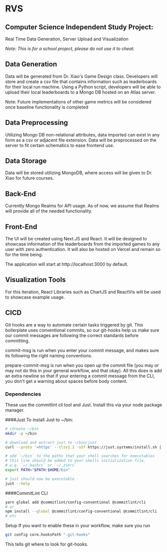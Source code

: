 # RVS

## Computer Science Independent Study Project:

Real Time Data Generation, Server Upload and Visualization

_*Note: This is for a school project, please do not use it to cheat.*_

## Data Generation

Data will be generated from Dr. Xiao's Game Design class. Developers
will store and create a csv file that contains information such as leaderboards
for their local run machine. Using a Python script, developers will be able to upload
their local leaderboards to a Mongo DB hosted on an Atlas server.

Note: Future implementations of other game metrics will be considered once baseline functionality
is completed

## Data Preprocessing

Utilizing Mongo DB non-relational attributes, data imported can exist in any form as a
csv or adjacent file extension. Data will be preprocessed on the server to fit certain schematics
to ease frontend use.

## Data Storage

Data will be stored utilizing MongoDB, where access will be given to Dr. Xiao for future courses.

## Back-End

Currently Mongo Realms for API usage. As of now, we assume that Realms will provide all of the needed functionality.

## Front-End

The UI will be created using Next.JS and React. It will be designed to showcase information
of the leaderboards from the imported games to any user with zero authentication. It will also
be hosted on Vercel and remain so for the time being.

The application will start at http://localhost:3000 by default.

## Visualization Tools

For this iteration, React Libraries such as ChartJS and ReactVis will be used to showcase
example usage.

## CICD

Git hooks are a way to automate certain tasks triggered by git. This boilerplate uses conventional commits, so our git-hooks help us make sure our commit messages are following the correct standards before committing.

commit-msg is run when you enter your commit message, and makes sure its following the right naming conventions.

prepare-commit-msg is run when you open up the commit file (you may or may not do this in your general workflow, and that okay). All this does is add an extra newline so that if your entering a commit message from the CLI, you don't get a warning about spaces before body content.

### Dependencies

These use the commitlint cli tool and Just. Install this via your node package manager.

####Just
To install Just to ~/bin:
```bash 
# cVreate ~/bin
mkdir -p ~/bin

# download and extract just to ~/bin/just
curl --proto '=https' --tlsv1.2 -sSf https://just.systems/install.sh | bash -s -- --to ~/bin

# add `~/bin` to the paths that your shell searches for executables
# this line should be added to your shells initialization file,
# e.g. `~/.bashrc` or `~/.zshrc`
export PATH="$PATH:$HOME/bin"

# just should now be executable
just --help
```

####CommitLint CLI
```bash
yarn global add @commitlint/config-conventional @commitlint/cli
# or
npm install --global @commitlint/config-conventional @commitlint/cli
# etc
```

Setup
If you want to enable these in your workflow, make sure you run

```bash
git config core.hooksPath ".git-hooks"
```

This tells git where to look for git-hooks.
